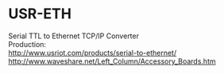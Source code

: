 # USR-ETH
Serial TTL to Ethernet TCP/IP Converter <br>
Production:<br>
  http://www.usriot.com/products/serial-to-ethernet/ <br>
  http://www.waveshare.net/Left_Column/Accessory_Boards.htm

